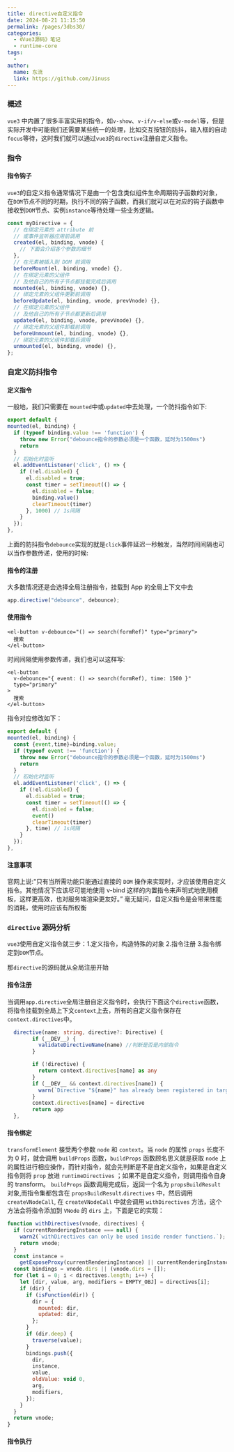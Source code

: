 ```yaml
---
title: directive自定义指令
date: 2024-08-21 11:15:50
permalink: /pages/3dbs30/
categories:
  - 《Vue3源码》笔记
  - runtime-core
tags:
  -
author:
  name: 东流
  link: https://github.com/Jinuss
---
```


### 概述

`vue3` 中内置了很多丰富实用的指令，如`v-show`、`v-if/v-else`或`v-model`等，但是实际开发中可能我们还需要某些统一的处理，比如交互按钮的防抖，输入框的自动`focus`等待，这时我们就可以通过`vue3`的`directive`注册自定义指令。

### 指令

#### 指令钩子

`vue3`的自定义指令通常情况下是由一个包含类似组件生命周期钩子函数的对象，在`DOM`节点不同的时期，执行不同的钩子函数，而我们就可以在对应的钩子函数中接收到`DOM`节点、实例`instance`等待处理一些业务逻辑。

```js
const myDirective = {
  // 在绑定元素的 attribute 前
  // 或事件监听器应用前调用
  created(el, binding, vnode) {
    // 下面会介绍各个参数的细节
  },
  // 在元素被插入到 DOM 前调用
  beforeMount(el, binding, vnode) {},
  // 在绑定元素的父组件
  // 及他自己的所有子节点都挂载完成后调用
  mounted(el, binding, vnode) {},
  // 绑定元素的父组件更新前调用
  beforeUpdate(el, binding, vnode, prevVnode) {},
  // 在绑定元素的父组件
  // 及他自己的所有子节点都更新后调用
  updated(el, binding, vnode, prevVnode) {},
  // 绑定元素的父组件卸载前调用
  beforeUnmount(el, binding, vnode) {},
  // 绑定元素的父组件卸载后调用
  unmounted(el, binding, vnode) {},
};
```

### 自定义防抖指令

#### 定义指令

一般地，我们只需要在 `mounted`中或`updated`中去处理，一个防抖指令如下:

```js
export default {
mounted(el, binding) {
  if (typeof binding.value !== 'function') {
    throw new Error("debounce指令的参数必须是一个函数，延时为1500ms")
    return
  }
  // 初始化时监听
  el.addEventListener('click', () => {
    if (!el.disabled) {
      el.disabled = true;
      const timer = setTimeout(() => {
        el.disabled = false;
        binding.value()
        clearTimeout(timer)
      }, 1000) // 1s间隔
    }
  });
},
```

上面的防抖指令`debounce`实现的就是`click`事件延迟一秒触发，当然时间间隔也可以当作参数传递，使用的时候:

#### 指令的注册

大多数情况还是会选择全局注册指令，挂载到 App 的全局上下文中去

```js
app.directive("debounce", debounce);
```

#### 使用指令

```vue
<el-button v-debounce="() => search(formRef)" type="primary">
  搜索
</el-button>
```

时间间隔使用参数传递，我们也可以这样写:

```vue
<el-button
  v-debounce="{ event: () => search(formRef), time: 1500 }"
  type="primary"
>
  搜索
</el-button>
```

指令对应修改如下：

```js
export default {
mounted(el, binding) {
  const {event,time}=binding.value;
  if (typeof event !== 'function') {
    throw new Error("debounce指令的参数必须是一个函数，延时为1500ms")
    return
  }
  // 初始化时监听
  el.addEventListener('click', () => {
    if (!el.disabled) {
      el.disabled = true;
      const timer = setTimeout(() => {
        el.disabled = false;
        event()
        clearTimeout(timer)
      }, time) // 1s间隔
    }
  });
},
```

#### 注意事项

官网上说:"只有当所需功能只能通过直接的 `DOM` 操作来实现时，才应该使用自定义指令。其他情况下应该尽可能地使用 v-bind 这样的内置指令来声明式地使用模板，这样更高效，也对服务端渲染更友好。” 毫无疑问，自定义指令是会带来性能的消耗，使用时应该有所权衡

### `directive` 源码分析

`vue3`使用自定义指令就三步：1.定义指令，构造特殊的对象 2.指令注册 3.指令绑定到`DOM`节点。

那`directive`的源码就从全局注册开始

#### 指令注册

当调用`app.directive`全局注册自定义指令时，会执行下面这个`directive`函数，将指令挂载到全局上下文`context`上去，所有的自定义指令保存在`context.directives`中。

```ts
  directive(name: string, directive?: Directive) {
        if (__DEV__) {
          validateDirectiveName(name) //判断是否是内部指令
        }

        if (!directive) {
          return context.directives[name] as any
        }
        if (__DEV__ && context.directives[name]) {
          warn(`Directive "${name}" has already been registered in target app.`)
        }
        context.directives[name] = directive
        return app
  },
```

#### 指令绑定

`transformElement` 接受两个参数 `node` 和 `context`。当 `node` 的属性 `props` 长度不为 0 时，就会调用 `buildProps` 函数，`buildProps` 函数顾名思义就是获取 `node` 上的属性进行相应操作，而针对指令，就会先判断是不是自定义指令，如果是自定义指令则将 `prop` 放进 `runtimeDirectives` ；如果不是自定义指令，则调用指令自身的 transform。
`buildProps` 函数调用完成后，返回一个名为 `propsBuildResult` 对象,而指令集都包含在 `propsBuildResult`.`directives` 中，然后调用 `createVNodeCall`, 在 `createVNodeCall` 中就会调用 `withDirectives` 方法，这个方法会将指令添加到 `VNode` 的 `dirs` 上，下面是它的实现：

```js
function withDirectives(vnode, directives) {
  if (currentRenderingInstance === null) {
    warn2(`withDirectives can only be used inside render functions.`);
    return vnode;
  }
  const instance =
    getExposeProxy(currentRenderingInstance) || currentRenderingInstance.proxy;
  const bindings = vnode.dirs || (vnode.dirs = []);
  for (let i = 0; i < directives.length; i++) {
    let [dir, value, arg, modifiers = EMPTY_OBJ] = directives[i];
    if (dir) {
      if (isFunction(dir)) {
        dir = {
          mounted: dir,
          updated: dir,
        };
      }
      if (dir.deep) {
        traverse(value);
      }
      bindings.push({
        dir,
        instance,
        value,
        oldValue: void 0,
        arg,
        modifiers,
      });
    }
  }
  return vnode;
}
```

#### 指令执行
